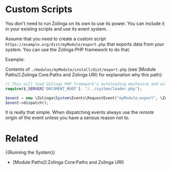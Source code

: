 # Custom Scripts

You don't need to run Zolinga on its own to use its power. You can include it in your existing scripts and use its event system.

Assume that you need to create a custom script `https://example.org/dist/myModule/export.php` that exports data from your system. You can use the Zolinga PHP framework to do that.

Example:

Contents of `./modules/myModule/install/dist/export.php` (see [Module Paths](:Zolinga Core:Paths and Zolinga URI) for explanation why this path):

```php
// This will load Zolinga PHP framework's autoloading mechanism and will create global `$api` object.
require($_SERVER['DOCUMENT_ROOT']. "/../system/loader.php");

$event = new \Zolinga\System\Events\RequestEvent("myModule:export", \Zolinga\System\Events\RequestEvent::ORIGIN_REMOTE, ["file" => "export.csv"]);
$event->dispatch();
```

It is really that simple. When dispatching events always use the *remote* origin of the event unless you have a serious reason not to.


# Related
{{Running the System}}
- [Module Paths](:Zolinga Core:Paths and Zolinga URI) 